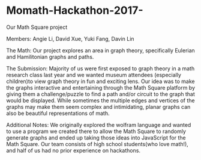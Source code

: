 # Momath-Hackathon-2017-
Our Math Square project

Members: Angie Li, David Xue, Yuki Fang, Davin Lin

The Math:
Our project explores an area in graph theory, specifically Eulerian and Hamilitonian graphs and paths. 

The Submission:
Majority of us were first exposed to graph theory in a math research class last year and we wanted museum attendees (especially children)to view graph theory in fun and exciting lens. Our idea was to make the graphs interactive and entertaining through the Math Square platform by giving them a challenge/puzzle to find a path and/or circuit to the graph that would be displayed. While sometimes the multiple edges and vertices of the graphs may make them seem complex and intimidating, planar graphs can also be beautiful representations of math.

Additional Notes:
We originally explored the wolfram language and wanted to use a program we created there to allow the Math Square to randomly generate graphs and ended up taking those ideas into JavaScript for the Math Square. Our team consists of high school students(who love math!), and half of us had no prior experience on hackathons. 
